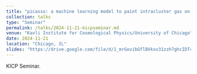 ```yaml
---
title: "picasso: a machine learning model to paint intracluster gas on gravity-only simulations"
collection: talks
type: "Seminar"
permalink: /talks/2024-11-21-kicpseminar.md
venue: "Kavli Institute for Cosmological Physics/University of Chicago"
date: 2024-11-21
location: "Chicago, IL"
slides: "https://drive.google.com/file/d/1_mrGovibGflBVkxv31zzh7ghcIDTcaCr/view?usp=sharing"
---
```


KICP Seminar.
